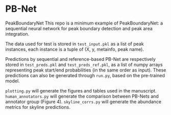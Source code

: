 # PB-Net
PeakBoundaryNet
This repo is a minimum example of PeakBoundaryNet: a sequential neural network for peak boundary detection and peak area integration. 

The data used for test is stored in `test_input.pkl` as a list of peak instances, each instance is a tuple of (X, y, metainfo, peak name).

Predictions by sequential and reference-based PB-Net are respectively stored in `test_preds.pkl` and `test_preds_ref.pkl`, as a list of numpy arrays representing peak start/end probabilities (in the same order as input). These predictions can also be generated through `run.py`, based on the pre-trained model.

`plotting.py` will generate the figures and tables used in the manuscript. `human_annotators.py` will generate the comparison between PB-Nets and annotator group (Figure 4). `skyline_corrs.py` will generate the abundance metrics for skyline predictions.
